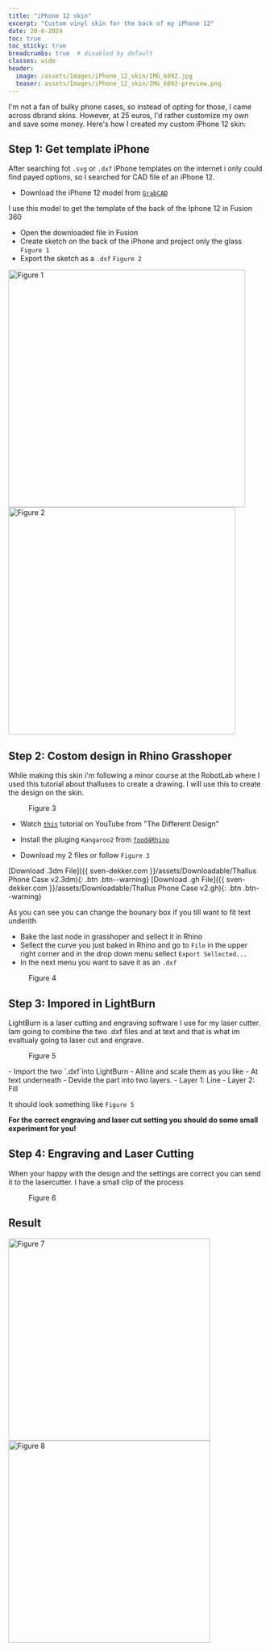 ```yaml
---
title: "iPhone 12 skin"
excerpt: "Custom vinyl skin for the back of my iPhone 12"
date: 20-6-2024
toc: true
toc_sticky: true
breadcrumbs: true  # disabled by default
classes: wide
header:
  image: /assets/Images/iPhone_12_skin/IMG_6092.jpg
  teaser: assets/Images/iPhone_12_skin/IMG_6092-preview.png
---
```


I'm not a fan of bulky phone cases, so instead of opting for those, I came across dbrand skins. However, at 25 euros, I'd rather customize my own and save some money. Here's how I created my custom iPhone 12 skin:

## Step 1: Get template iPhone

After searching fot `.svg` or `.dxf` iPhone templates on the internet i only could find payed options, so I searched for CAD file of an iPhone 12.

- Download the iPhone 12 model from [`GrabCAD`](https://grabcad.com/library/iphone-12-4) 

I use this model to get the template of the back of the Iphone 12 in Fusion 360

- Open the downloaded file in Fusion
- Create sketch on the back of the iPhone and project only the glass `Figure 1`
- Export the sketch as a `.dxf` `Figure 2`

<p float="centre">
  <img src="/assets/Images/iPhone_12_skin/Sketch_Project.png" width="470" title="Figure 1"/>
  <img src="/assets/Images/iPhone_12_skin/Export_DXF.png" width="450" title="Figure 2"/> 
</p>

## Step 2: Costom design in Rhino Grasshoper

While making this skin i'm following a minor course at the RobotLab where I used this tutorial about thalluses to create a drawing. I will use this to create the design on the skin.

<figure style="width: 400px" class="align-right">
  <img src="/assets/Images/iPhone_12_skin/Canvas.png" alt="">
  <figcaption>Figure 3</figcaption>
</figure> 

- Watch [`this`](https://www.youtube.com/watch?v=dVv6zLicE4s&) tutorial on YouTube from "The Different Design" 

- Install the pluging `Kangaroo2` from [`food4Rhino`](https://www.food4rhino.com/en/app/kangaroo-physics&)

- Download my 2 files or follow `Figure 3`

[Download .3dm File]({{ sven-dekker.com }}/assets/Downloadable/Thallus Phone Case v2.3dm){: .btn .btn--warning}
[Download .gh File]({{ sven-dekker.com }}/assets/Downloadable/Thallus Phone Case v2.gh){: .btn .btn--warning}

As you can see you can change the bounary box if you till want to fit text underith 

- Bake the last node in grasshoper and sellect it in Rhino
- Sellect the curve you just baked in Rhino and go to `File` in the upper right corner and in the drop down menu sellect `Export Sellected...`
- In the next menu you want to save it as an `.dxf` 

<figure style="width: 500px" class="centre">
  <img src="/assets/Images/iPhone_12_skin/Export_Rhino.png" alt="">
  <figcaption>Figure 4</figcaption>
</figure> 


## Step 3: Impored in LightBurn
LightBurn is a laser cutting and engraving software I use for my laser cutter. Iam going to combine the two .dxf files and at text and that is what im evaltualy going to laser cut and engrave.
<figure style="width: 400px" class="align-right">
  <img src="/assets/Images/iPhone_12_skin/Laser_Cut_Setting.png" alt="">
  <figcaption>Figure 5</figcaption>
</figure> 
- Import the two `.dxf`into LightBurn
- Alline and scale them as you like 
- At text underneath 
- Devide the part into two layers. 
    - Layer 1: Line
    - Layer 2: Fill 

It should look something like `Figure 5`

**For the correct engraving and laser cut setting you should do some small experiment for you!**





## Step 4: Engraving and Laser Cutting

When your happy with the design and the settings are correct you can send it to the lasercutter.
I have a small clip of the process

<figure style="width: 300px" class="centre">
  <img src="/assets/Images/iPhone_12_skin/Process.gif" alt="">
  <figcaption>Figure 6</figcaption>
</figure> 

## Result

<p float="left">
  <img src="/assets/Images/iPhone_12_skin/IMG_6092.jpg" width="400" title="Figure 7"/>
  <img src="/assets/Images/iPhone_12_skin/IMG_6094.png" width="400" title="Figure 8"/> 
</p>